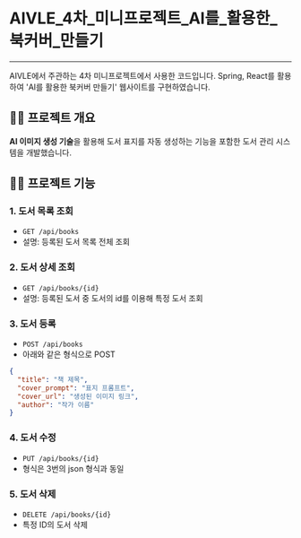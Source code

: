 # AIVLE_4차_미니프로젝트_AI를_활용한_북커버_만들기
-----
AIVLE에서 주관하는 4차 미니프로젝트에서 사용한 코드입니다. Spring, React를 활용하여 'AI를 활용한 북커버 만들기' 웹사이트를 구현하였습니다.

👨‍🏫 프로젝트 개요
---
**AI 이미지 생성 기술**을 활용해 도서 표지를 자동 생성하는 기능을 포함한 도서 관리 시스템을 개발했습니다.

🙋‍♀️ 프로젝트 기능
---
### 1. 도서 목록 조회

- `GET /api/books`
- 설명: 등록된 도서 목록 전체 조회

### 2. 도서 상세 조회

- `GET /api/books/{id}`
- 설명: 등록된 도서 중 도서의 id를 이용해 특정 도서 조회

### 3. 도서 등록

- `POST /api/books`  
- 아래와 같은 형식으로 POST
```json
{
  "title": "책 제목",
  "cover_prompt": "표지 프롬프트",
  "cover_url": "생성된 이미지 링크",
  "author": "작가 이름"
}
```
### 4. 도서 수정

- `PUT /api/books/{id}`
- 형식은 3번의 json 형식과 동일

### 5. 도서 삭제

- `DELETE /api/books/{id}`
- 특정 ID의 도서 삭제
